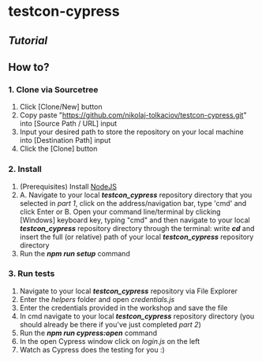 # testcon-cypress
## _Tutorial_
## How to?
### 1. Clone via Sourcetree

1. Click [Clone/New] button
2. Copy paste "https://github.com/nikolaj-tolkaciov/testcon-cypress.git" into [Source Path / URL] input
3. Input your desired path to store the repository on your local machine into [Destination Path] input 
4. Click the [Clone] button

### 2. Install

1. (Prerequisites) Install <a href="https://nodejs.org/en/download/">NodeJS</a> 
2.  
    A. Navigate to your local ***testcon_cypress*** repository directory that you selected in _part 1_, click on the address/navigation bar, type 'cmd' and click Enter 
    or
    B. Open your command line/terminal by clicking [Windows] keyboard key, typing "cmd" and then navigate to your local ***testcon_cypress*** repository directory through the terminal: write ***cd*** and insert the full (or relative) path of your local ***testcon_cypress*** repository directory
3. Run the ***npm run setup*** command

### 3. Run tests

1. Navigate to your local ***testcon_cypress*** repository via File Explorer
2. Enter the _helpers_ folder and open _credentials.js_
3. Enter the credentials provided in the workshop and save the file
4. In cmd navigate to your local ***testcon_cypress*** repository directory (you should already be there if you've just completed _part 2_)
5. Run the ***npm run cypress:open*** command
6. In the open Cypress window click on _login.js_ on the left
7. Watch as Cypress does the testing for you :)
